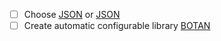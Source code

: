 ﻿- [ ] Choose [JSON](https://github.com/cesanta/frozen.git) or [JSON](https://github.com/nlohmann/json.git)
- [ ] Create automatic configurable library [BOTAN](https://github.com/randombit/botan.git)